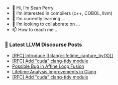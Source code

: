 - 👋 Hi, I’m Sean Perry
- 👀 I’m interested in compilers (c++, COBOL, llvm)
- 🌱 I’m currently learning ...
- 💞️ I’m looking to collaborate on ...
- 📫 How to reach me ...

<!---
s66perry/s66perry is a ✨ special ✨ repository because its `README.md` (this file) appears on your GitHub profile.
You can click the Preview link to take a look at your changes.
--->
### 📕 Latest LLVM Discourse Posts

<!-- DISCOURSE-LLVM:START -->
- [[RFC] Introduce [[clang::lifetime_capture_by&lpar;X&rpar;]]](https://discourse.llvm.org/t/rfc-introduce-clang-lifetime-capture-by-x/81371#post_2)
- [[RFC] Add &quot;cuda&quot; clang-tidy module](https://discourse.llvm.org/t/rfc-add-cuda-clang-tidy-module/81379#post_2)
- [Possible Bug in Affine Loop Fusion](https://discourse.llvm.org/t/possible-bug-in-affine-loop-fusion/4769#post_5)
- [Lifetime Analysis Improvements in Clang](https://discourse.llvm.org/t/lifetime-analysis-improvements-in-clang/81374#post_2)
- [[RFC] Add &quot;cuda&quot; clang-tidy module](https://discourse.llvm.org/t/rfc-add-cuda-clang-tidy-module/81379#post_1)
<!-- DISCOURSE-LLVM:END -->
